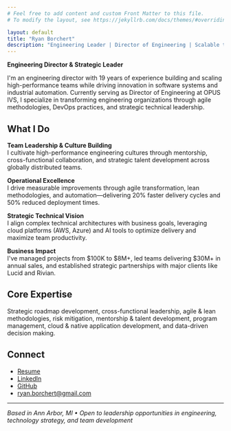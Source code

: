 ```yaml
---
# Feel free to add content and custom Front Matter to this file.
# To modify the layout, see https://jekyllrb.com/docs/themes/#overriding-theme-defaults

layout: default
title: "Ryan Borchert"
description: "Engineering Leader | Director of Engineering | Scalable teams and strategic leadership"
---
```


**Engineering Director & Strategic Leader**

I'm an engineering director with 19 years of experience building and scaling high-performance teams while driving innovation in software systems and industrial automation. Currently serving as Director of Engineering at OPUS IVS, I specialize in transforming engineering organizations through agile methodologies, DevOps practices, and strategic technical leadership.

## What I Do

**Team Leadership & Culture Building**  
I cultivate high-performance engineering cultures through mentorship, cross-functional collaboration, and strategic talent development across globally distributed teams.

**Operational Excellence**  
I drive measurable improvements through agile transformation, lean methodologies, and automation—delivering 20% faster delivery cycles and 50% reduced deployment times.

**Strategic Technical Vision**  
I align complex technical architectures with business goals, leveraging cloud platforms (AWS, Azure) and AI tools to optimize delivery and maximize team productivity.

**Business Impact**  
I've managed projects from $100K to $8M+, led teams delivering $30M+ in annual sales, and established strategic partnerships with major clients like Lucid and Rivian.

## Core Expertise

Strategic roadmap development, cross-functional leadership, agile & lean methodologies, risk mitigation, mentorship & talent development, program management, cloud & native application development, and data-driven decision making.

## Connect

- [Resume](/resume/ryan-f-borchert-resume.pdf)
- [LinkedIn](https://linkedin.com/in/ryanborchert)
- [GitHub](https://github.com/ryanborchert)
- [ryan.borchert@gmail.com](mailto:ryan.borchert@gmail.com)

---

*Based in Ann Arbor, MI • Open to leadership opportunities in engineering, technology strategy, and team development*

<!-- Hidden bio for SEO -->
<p style="display:none;">
Ryan Borchert is a Director of Engineering with 19 years of experience leading high-performing software teams in SaaS and automotive. He specializes in scalable systems, agile transformation, DevOps practices, and building motivated engineering teams that deliver measurable business results.
</p>